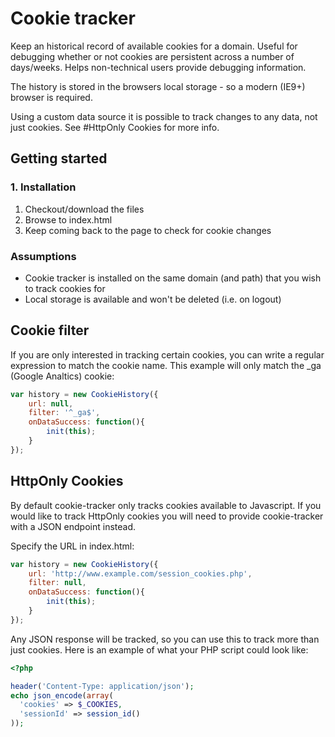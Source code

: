 # Cookie tracker

Keep an historical record of available cookies for a domain. Useful for debugging whether or not cookies are persistent
across a number of days/weeks. Helps non-technical users provide debugging information.

The history is stored in the browsers local storage - so a modern (IE9+) browser is required.

Using a custom data source it is possible to track changes to any data, not just cookies. See #HttpOnly Cookies for more info.

## Getting started

### 1. Installation

1. Checkout/download the files 
2. Browse to index.html
3. Keep coming back to the page to check for cookie changes

### Assumptions

* Cookie tracker is installed on the same domain (and path) that you wish to track cookies for
* Local storage is available and won't be deleted (i.e. on logout)

## Cookie filter

If you are only interested in tracking certain cookies, you can write a regular expression to match the cookie name.
This example will only match the _ga (Google Analtics) cookie:

```js
var history = new CookieHistory({
    url: null,
    filter: '^_ga$',
    onDataSuccess: function(){
        init(this);
    }
});
```

## HttpOnly Cookies

By default cookie-tracker only tracks cookies available to Javascript. If you would like to track HttpOnly cookies you
will need to provide cookie-tracker with a JSON endpoint instead.

Specify the URL in index.html:

```js
var history = new CookieHistory({
    url: 'http://www.example.com/session_cookies.php',
    filter: null,
    onDataSuccess: function(){
        init(this);
    }
});
```

Any JSON response will be tracked, so you can use this to track more than just cookies. Here is an example of what your
PHP script could look like:

```php
<?php

header('Content-Type: application/json');
echo json_encode(array(
  'cookies' => $_COOKIES,
  'sessionId' => session_id()
));
```